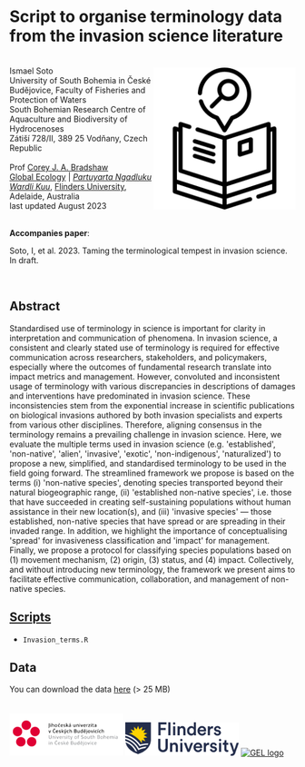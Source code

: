 # Script to organise terminology data from the invasion science literature

<img align="right" src="www/terminology.png" width="250" style="margin-top: 20px">

<br>
Ismael Soto <br>
University of South Bohemia in České Budějovice, Faculty of Fisheries and Protection of Waters<br>
South Bohemian Research Centre of Aquaculture and Biodiversity of Hydrocenoses<br>
Zátiší 728/II, 389 25 Vodňany, Czech Republic 
<br>
<br>
Prof <a href="https://globalecologyflinders.com/people/#DIRECTOR">Corey J. A. Bradshaw</a> <br>
<a href="http://globalecologyflinders.com" target="_blank">Global Ecology</a> | <em><a href="https://globalecologyflinders.com/partuyarta-ngadluku-wardli-kuu/" target="_blank">Partuyarta Ngadluku Wardli Kuu</a></em>, <a href="http://flinders.edu.au" target="_blank">Flinders University</a>, Adelaide, Australia <br>
last updated August 2023 <br>

<br>

<strong>Accompanies paper</strong>:

Soto, I, et al. 2023. Taming the terminological tempest in invasion science. In draft.

<br>

## Abstract
Standardised use of terminology in science is important for clarity in interpretation and communication of phenomena. In invasion science, a consistent and clearly stated use of terminology is required for effective communication across researchers, stakeholders, and policymakers, especially where the outcomes of fundamental research translate into impact metrics and management. However, convoluted and inconsistent usage of terminology with various discrepancies in descriptions of damages and interventions have predominated in invasion science. These inconsistencies stem from the exponential increase in scientific publications on biological invasions authored by both invasion specialists and experts from various other disciplines. Therefore, aligning consensus in the terminology remains a prevailing challenge in invasion science. Here, we evaluate the multiple terms used in invasion science (e.g. 'established', 'non-native', 'alien', 'invasive', 'exotic', 'non-indigenous', 'naturalized') to propose a new, simplified, and standardised terminology to be used in the field going forward. The streamlined framework we propose is based on the terms (i) 'non-native species', denoting species transported beyond their natural biogeographic range, (ii) 'established non-native species', i.e. those that have succeeded in creating self-sustaining populations without human assistance in their new location(s), and (iii) 'invasive species' — those established, non-native species that have spread or are spreading in their invaded range. In addition, we highlight the importance of conceptualising 'spread' for invasiveness classification and 'impact' for management. Finally, we propose a protocol for classifying species populations based on (1) movement mechanism, (2) origin, (3) status, and (4) impact. Collectively, and without introducing new terminology, the framework we present aims to facilitate effective communication, collaboration, and management of non-native species. 

## <a href="https://github.com/IsmaSA/Invasion-science-terminology/tree/main/scripts">Scripts</a>
- <code>Invasion_terms.R</code>

## Data
You can download the data <a href="https://docs.google.com/spreadsheets/d/1FwVnvjcCN9KzIVwqxpsJxiM8y1Cs4-pj/edit?usp=drive_link&ouid=112604765661978933823&rtpof=true&sd=true">here</a> (> 25 MB)

<a href="https://www.jcu.cz/en/"><img align="bottom-left" src="www/jcu.cz.logo.png" alt="JCU-CZ logo" width="200" style="margin-top: 20px"></a> <a href="https://www.flinders.edu.au"><img align="bottom-left" src="www/Flinders_University_Logo_Horizontal_RGB_Master.png" alt="Flinders University logo" width="200" style="margin-top: 20px"></a> <a href="https://globalecologyflinders.com"><img align="bottom-left" src="www/GEL Logo Kaurna New Transp.png" alt="GEL logo" width="200" style="margin-top: 20px"></a>

